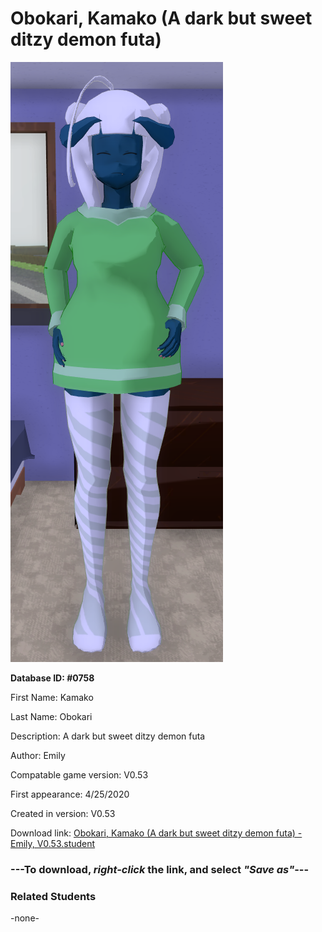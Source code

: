 # Obokari, Kamako (A dark but sweet ditzy demon futa)

<img src="../../Files/Images/Obokari, Kamako (A dark but sweet ditzy demon futa).png" title="Obokari, Kamako (A dark but sweet ditzy demon futa) - Emily, V0.53">

**Database ID: #0758**

First Name: Kamako

Last Name: Obokari

Description: A dark but sweet ditzy demon futa

Author: Emily

Compatable game version: V0.53

First appearance: 4/25/2020

Created in version: V0.53

Download link: <a href="https://raw.githubusercontent.com/Arbiter1223/Daigaku-Gurashi-Custom-Students/master/Files/Student%20Files/Obokari%2C%20Kamako%20(A%20dark%20but%20sweet%20ditzy%20demon%20futa)%20-%20Emily%2C%20V0.53.student">Obokari, Kamako (A dark but sweet ditzy demon futa) - Emily, V0.53.student</a>

### ---**To download, _right-click_ the link, and select _"Save as"_**---

### Related Students

-none-
